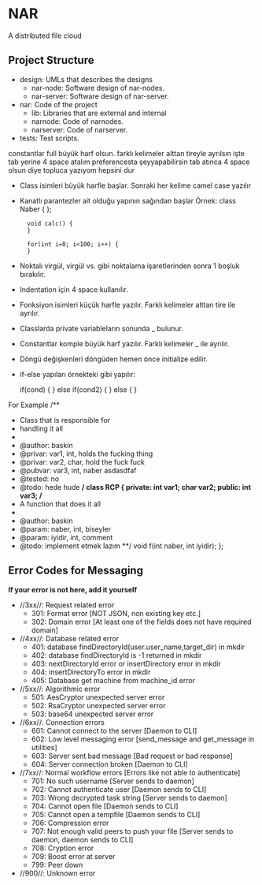 # NAR
A distributed file cloud
## Project Structure
- design: UMLs that describes the designs
  - nar-node: Software design of nar-nodes.
  - nar-server: Software design of nar-server.
- nar: Code of the project
  - lib: Libraries that are external and internal
  - narnode: Code of narnodes.
  - narserver: Code of narserver.
- tests: Test scripts.




constantlar full büyük harf olsun. farklı kelimeler alttan tireyle ayrılsın
işte tab yerine 4 space atalım
preferencesta şeyyapabilirsin
tab atınca 4 space olsun diye
topluca yazıyom hepsini dur
- Class isimleri büyük harfle başlar. Sonraki her kelime camel case yazılır
- Kanatlı parantezler ait olduğu yapının sağından başlar
    Örnek:
        class Naber {
        };

        void calc() {
        }

        for(int i=0; i<100; i++) {
        }

- Noktalı virgül, virgül vs. gibi noktalama işaretlerinden sonra 1 boşluk bırakılır.
- Indentation için 4 space kullanılır.
- Fonksiyon isimleri küçük harfle yazılır. Farklı kelimeler alttan tire ile ayrılır.
- Classlarda private variableların sonunda _ bulunur.
- Constantlar komple büyük harf yazılır. Farklı kelimeler _ ile ayrılır.
- Döngü değişkenleri döngüden hemen önce initialize edilir.
- if-else yapıları örnekteki gibi yapılır:

    if(cond) {
    } else if(cond2) {
    } else {
    }



 For Example
/**
* Class that is responsible for
* handling it all
*
* @author: baskin
* @privar: var1, int, holds the fucking thing
* @privar: var2, char, hold the fuck fuck
* @pubvar: var3, int, naber asdasdfaf
* @tested: no
* @todo: hede hude
**/
class RCP {
private:
int var1;
char var2;
public:
int var3;
/**
* A function that does it all
*
* @author: baskin
* @param: naber, int, biseyler
* @param: iyidir, int, comment
* @todo: implement etmek lazım
**/
void f(int naber, int iyidir);
};


## Error Codes for Messaging
**If your error is not here, add it yourself**
* //3xx//: Request related error
    * 301: Format error [NOT JSON, non existing key etc.]
    * 302: Domain error [At least one of the fields does not have required domain]
* //4xx//: Database related error
    * 401: database findDirectoryId(user.user_name,target_dir) in mkdir
    * 402: database findDirectoryId is -1 returned in mkdir
    * 403: nextDirectoryId error or insertDirectory error in mkdir
    * 404: insertDirectoryTo error in mkdir
    * 405: Database get machine from machine_id error
* //5xx//: Algorithmic error
    * 501: AesCryptor unexpected server error
    * 502: RsaCryptor unexpected server error
    * 503: base64 unexpected server error
* //6xx//: Connection errors
    * 601: Cannot connect to the server [Daemon to CLI]
    * 602: Low level messaging error [send_message and get_message in utilities]
    * 603: Server sent bad message [Bad request or bad response]
    * 604: Server connection broken [Daemon to CLI]
* //7xx//: Normal workflow errors [Errors like not able to authenticate]
    * 701: No such username [Server sends to daemon]
    * 702: Cannot authenticate user [Daemon sends to CLI]
    * 703: Wrong decrypted task string [Server sends to daemon]
    * 704: Cannot open file [Daemon sends to CLI]
    * 705: Cannot open a tempfile [Daemon sends to CLI]
    * 706: Compression error
    * 707: Not enough valid peers to push your file [Server sends to daemon, daemon sends to CLI]
    * 708: Cryption error
    * 709: Boost error at server
    * 799: Peer down
* //900//: Unknown error
